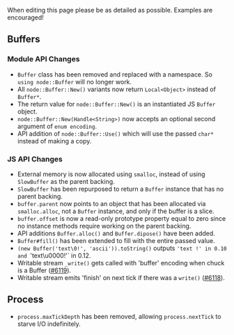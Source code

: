 When editing this page please be as detailed as possible. Examples are encouraged!

## Buffers

### Module API Changes

* `Buffer` class has been removed and replaced with a namespace. So `using node::Buffer` will no longer work.
* All `node::Buffer::New()` variants now return `Local<Object>` instead of `Buffer*`.
* The return value for `node::Buffer::New()` is an instantiated JS `Buffer` object.
* `node::Buffer::New(Handle<String>)` now accepts an optional second argument of `enum encoding`.
* API addition of `node::Buffer::Use()` which will use the passed `char*` instead of making a copy.

### JS API Changes

* External memory is now allocated using `smalloc`, instead of using `SlowBuffer` as the parent backing.
* `SlowBuffer` has been repurposed to return a `Buffer` instance that has no parent backing.
* `buffer.parent` now points to an object that has been allocated via `smalloc.alloc`, not a `Buffer` instance, and only if the buffer is a slice.
* `buffer.offset` is now a read-only prototype property equal to zero since no instance methods require working on the parent backing.
* API additions `Buffer.alloc()` and `Buffer.dipose()` have been added.
* `Buffer#fill()`  has been extended to fill with the entire passed value.
* `(new Buffer('text\0!', 'ascii')).toString()` outputs `'text !' in 0.10 and `'text\\u0000!'` in 0.12.
* Writable stream `_write()` gets called with 'buffer' encoding when chuck is a Buffer ([#6119](https://github.com/joyent/node/issues/6119)).
* Writable stream emits 'finish' on next tick if there was a `write()` ([#6118](https://github.com/joyent/node/issues/6118)).

## Process

* `process.maxTickDepth` has been removed, allowing `process.nextTick` to starve I/O indefinitely.